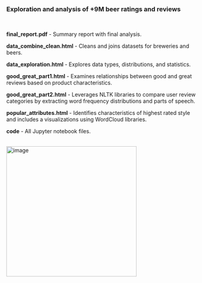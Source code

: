 <h3>Exploration and analysis of +9M beer ratings and reviews</h3>

<br>

<b>final_report.pdf</b> - Summary report with final analysis.

<b>data_combine_clean.html</b> - Cleans and joins datasets for breweries and beers.

<b>data_exploration.html</b> - Explores data types, distributions, and statistics.

<b>good_great_part1.html</b> - Examines relationships between good and great reviews based on product characteristics.

<b>good_great_part2.html</b> - Leverages NLTK libraries to compare user review categories by extracting word frequency distributions and parts of speech.

<b>popular_attributes.html</b> - Identifies characteristics of highest rated style and includes a visualizations using WordCloud libraries. 

<b>code</b> - All Jupyter notebook files.

<br>

<img width="341" alt="image" src="https://user-images.githubusercontent.com/41025642/234622001-6dbc77ab-b3e8-4d4d-8705-c8f96b49941d.png">

